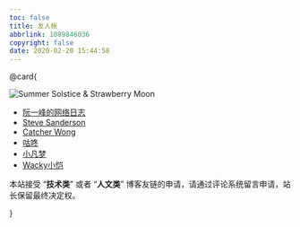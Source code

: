 ```yaml
---
toc: false
title: 友人帐
abbrlink: 1089846036
copyright: false
date: 2020-02-20 15:44:58
---
```


@card{

![Summer Solstice & Strawberry Moon](https://i.loli.net/2020/04/13/DQaTRFbOt7UMfz1.gif)

- [阮一峰的网络日志](http://www.ruanyifeng.com/blog/)
- [Steve Sanderson](https://blog.stevensanderson.com/)
- [Catcher Wong](http://www.c-sharpcorner.com/members/catcher-wong)
- [咕咚](https://gudong.site)
- [小凡梦](https://www.xiaofm.cn)
- [Wacky小恺](https://www.zhihu.com/column/c_171835756)

本站接受 “**技术类**” 或者 “**人文类**” 博客友链的申请，请通过评论系统留言申请，站长保留最终决定权。

}
